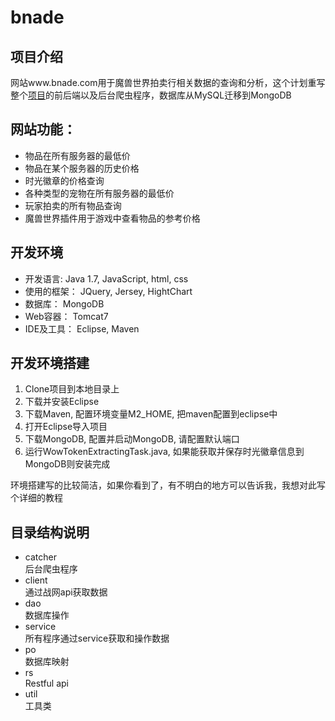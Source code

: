 # bnade

## 项目介绍
网站www.bnade.com用于魔兽世界拍卖行相关数据的查询和分析，这个计划重写整个[项目](https://github.com/liufeng0103/bnade-old)的前后端以及后台爬虫程序，数据库从MySQL迁移到MongoDB

## 网站功能：
- 物品在所有服务器的最低价
- 物品在某个服务器的历史价格
- 时光徽章的价格查询
- 各种类型的宠物在所有服务器的最低价
- 玩家拍卖的所有物品查询
- 魔兽世界插件用于游戏中查看物品的参考价格 

## 开发环境
- 开发语言: Java 1.7, JavaScript, html, css
- 使用的框架： JQuery, Jersey, HightChart
- 数据库： MongoDB
- Web容器： Tomcat7
- IDE及工具： Eclipse, Maven

## 开发环境搭建
1. Clone项目到本地目录上
2. 下载并安装Eclipse
3. 下载Maven, 配置环境变量M2_HOME, 把maven配置到eclipse中
4. 打开Eclipse导入项目
5. 下载MongoDB, 配置并启动MongoDB, 请配置默认端口
6. 运行WowTokenExtractingTask.java, 如果能获取并保存时光徽章信息到MongoDB则安装完成

环境搭建写的比较简洁，如果你看到了，有不明白的地方可以告诉我，我想对此写个详细的教程

## 目录结构说明
- catcher  
后台爬虫程序
- client  
通过战网api获取数据
- dao  
数据库操作
- service  
所有程序通过service获取和操作数据
- po  
数据库映射
- rs  
Restful api
- util  
工具类





